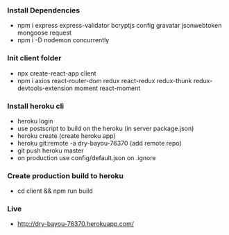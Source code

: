 ### Install Dependencies

- npm i express express-validator bcryptjs config gravatar jsonwebtoken mongoose request
- npm i -D nodemon concurrently

### Init client folder

- npx create-react-app client
- npm i axios react-router-dom redux react-redux redux-thunk redux-devtools-extension moment react-moment

### Install heroku cli

- heroku login
- use postscript to build on the heroku (in server package.json)
- heroku create (create heroku app)
- heroku git:remote -a dry-bayou-76370 (add remote repo)
- git push heroku master
- on production use config/default.json on .ignore

### Create production build to heroku

- cd client && npm run build

### Live

- http://dry-bayou-76370.herokuapp.com/
